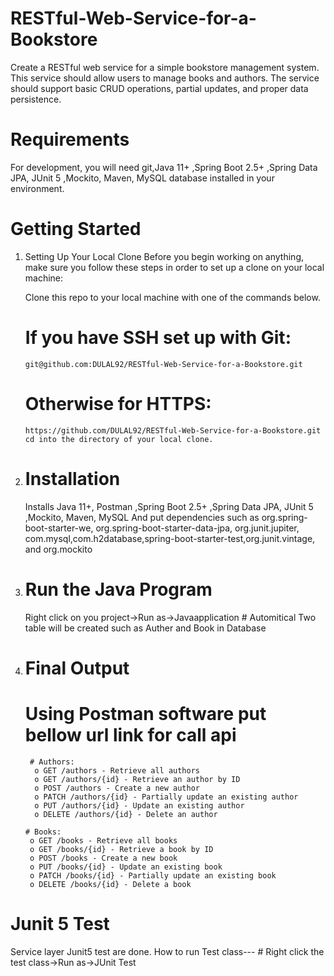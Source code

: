 # RESTful-Web-Service-for-a-Bookstore
Create a RESTful web service for a simple bookstore management system. This service should allow users to manage books and authors. The service should support basic CRUD operations, partial updates, and proper data persistence.

# Requirements
For development, you will need git,Java 11+ ,Spring Boot 2.5+ ,Spring Data JPA, JUnit 5 ,Mockito, Maven, MySQL database installed in your environment.

# Getting Started
1. Setting Up Your Local Clone
    Before you begin working on anything, make sure you follow these steps in order to set up a clone on your local machine:

    Clone this repo to your local machine with one of the commands below.

      # If you have SSH set up with Git:
       git@github.com:DULAL92/RESTful-Web-Service-for-a-Bookstore.git
      # Otherwise for HTTPS:
       https://github.com/DULAL92/RESTful-Web-Service-for-a-Bookstore.git
       cd into the directory of your local clone.
2. # Installation
     Installs Java 11+, Postman ,Spring Boot 2.5+ ,Spring Data JPA, JUnit 5 ,Mockito, Maven, MySQL
     And put dependencies such as org.spring-boot-starter-we, org.spring-boot-starter-data-jpa, org.junit.jupiter, com.mysql,com.h2database,spring-boot-starter-test,org.junit.vintage, 
     and org.mockito

4. # Run the Java Program
    Right click on you project->Run as->Javaapplication
        #  Automitical Two table will be created such as Auther and Book in Database
   
5. # Final Output
     # Using Postman software put bellow url link for call api
   
        # Authors:
         o GET /authors - Retrieve all authors
         o GET /authors/{id} - Retrieve an author by ID
         o POST /authors - Create a new author
         o PATCH /authors/{id} - Partially update an existing author
         o PUT /authors/{id} - Update an existing author
         o DELETE /authors/{id} - Delete an author
   
       # Books:  
        o GET /books - Retrieve all books
        o GET /books/{id} - Retrieve a book by ID
        o POST /books - Create a new book
        o PUT /books/{id} - Update an existing book
        o PATCH /books/{id} - Partially update an existing book
        o DELETE /books/{id} - Delete a book

# Junit 5 Test
 Service layer Junit5 test are done.
 How to run Test class---
    #  Right click the test class->Run as->JUnit Test




